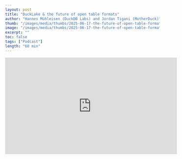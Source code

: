 ```yaml
---
layout: post
title: "DuckLake & the future of open table formats"
author: "Hannes Mühleisen (DuckDB Labs) and Jordan Tigani (MotherDuck)"
thumb: "/images/media/thumbs/2025-06-17-the-future-of-open-table-formats.png"
image: "/images/media/thumbs/2025-06-17-the-future-of-open-table-formats.png"
excerpt: ""
toc: false
tags: ["Podcast"]
length: "60 min"
---
```


<div class="video-container">
<iframe width="560" height="315" src="https://www.youtube-nocookie.com/embed/-PYLFx3FRfQ?si=oFJCkuTxGc9MTwy-" title="YouTube video player" frameborder="0" allow="accelerometer; autoplay; clipboard-write; encrypted-media; gyroscope; picture-in-picture; web-share" referrerpolicy="strict-origin-when-cross-origin" allowfullscreen></iframe>
</div>
